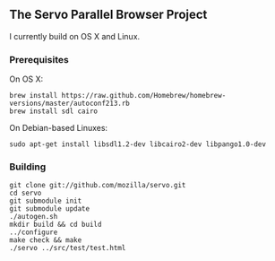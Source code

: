 ## The Servo Parallel Browser Project

I currently build on OS X and Linux.

### Prerequisites

On OS X:

    brew install https://raw.github.com/Homebrew/homebrew-versions/master/autoconf213.rb
    brew install sdl cairo

On Debian-based Linuxes:

    sudo apt-get install libsdl1.2-dev libcairo2-dev libpango1.0-dev

### Building

    git clone git://github.com/mozilla/servo.git
    cd servo
    git submodule init
    git submodule update
    ./autogen.sh
    mkdir build && cd build
    ../configure
    make check && make
    ./servo ../src/test/test.html
